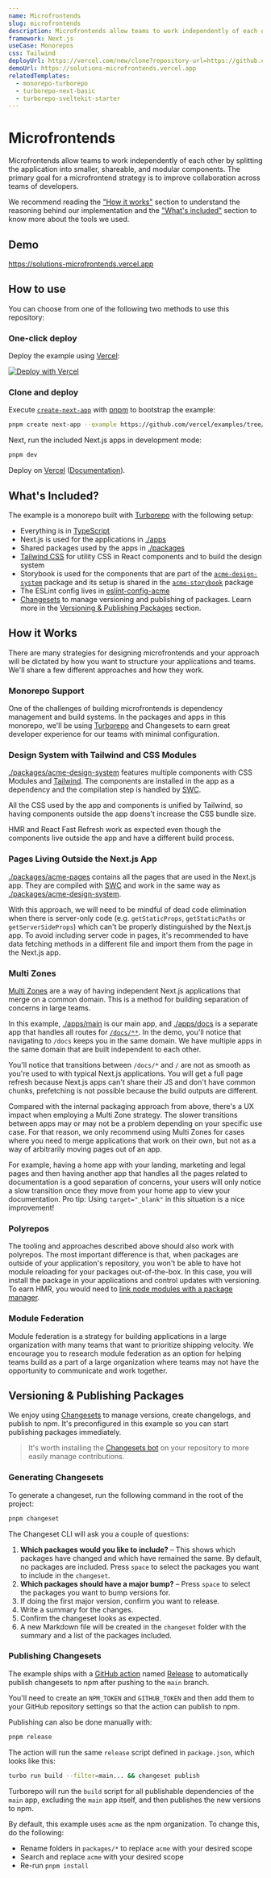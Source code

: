 ```yaml
---
name: Microfrontends
slug: microfrontends
description: Microfrontends allow teams to work independently of each other by splitting the application into smaller, shareable, and modular components.
framework: Next.js
useCase: Monorepos
css: Tailwind
deployUrl: https://vercel.com/new/clone?repository-url=https://github.com/vercel/examples/tree/main/solutions/microfrontends&project-name=microfrontends&repository-name=microfrontends&root-directory=apps/main&install-command=pnpm%20install&build-command=pnpm%20build%20--filter%3Dmain...&ignore-command=npx%20turbo-ignore
demoUrl: https://solutions-microfrontends.vercel.app
relatedTemplates:
  - monorepo-turborepo
  - turborepo-next-basic
  - turborepo-sveltekit-starter
---
```


# Microfrontends

Microfrontends allow teams to work independently of each other by splitting the application into smaller, shareable, and modular components. The primary goal for a microfrontend strategy is to improve collaboration across teams of developers.

We recommend reading the ["How it works"](#how-it-works) section to understand the reasoning behind our implementation and the ["What's included"](#whats-included) section to know more about the tools we used.

## Demo

https://solutions-microfrontends.vercel.app

## How to use

You can choose from one of the following two methods to use this repository:

### One-click deploy

Deploy the example using [Vercel](https://vercel.com?utm_source=github&utm_medium=readme&utm_campaign=vercel-examples):

[![Deploy with Vercel](https://vercel.com/button)](https://vercel.com/new/clone?repository-url=https://github.com/vercel/examples/tree/main/solutions/microfrontends&project-name=microfrontends&repository-name=microfrontends&root-directory=apps/main&install-command=pnpm%20install&build-command=pnpm%20build%20--filter%3Dmain...&ignore-command=npx%20turbo-ignore)

### Clone and deploy

Execute [`create-next-app`](https://github.com/vercel/next.js/tree/canary/packages/create-next-app) with [pnpm](https://pnpm.io/installation) to bootstrap the example:

```bash
pnpm create next-app --example https://github.com/vercel/examples/tree/main/solutions/microfrontends microfrontends
```

Next, run the included Next.js apps in development mode:

```bash
pnpm dev
```

Deploy on [Vercel](https://vercel.com/new?utm_source=github&utm_medium=readme&utm_campaign=edge-middleware-eap) ([Documentation](https://nextjs.org/docs/deployment)).

## What's Included?

The example is a monorepo built with [Turborepo](https://turborepo.org/) with the following setup:

- Everything is in [TypeScript](https://www.typescriptlang.org/)
- Next.js is used for the applications in [./apps](./apps)
- Shared packages used by the apps in [./packages](./packages)
- [Tailwind CSS](https://tailwindcss.com) for utility CSS in React components and to build the design system
- Storybook is used for the components that are part of the [`acme-design-system`](./packages/acme-design-system) package and its setup is shared in the [`acme-storybook`](./packages/acme-storybook) package
- The ESLint config lives in [eslint-config-acme](./packages/eslint-config-acme)
- [Changesets](https://github.com/changesets/changesets) to manage versioning and publishing of packages. Learn more in the [Versioning & Publishing Packages](#versioning--publishing-packages) section.

## How it Works

There are many strategies for designing microfrontends and your approach will be dictated by how you want to structure your applications and teams. We'll share a few different approaches and how they work.

### Monorepo Support

One of the challenges of building microfrontends is dependency management and build systems. In the packages and apps in this monorepo, we'll be using [Turborepo](https://turborepo.org/) and Changesets to earn great developer experience for our teams with minimal configuration.

### Design System with Tailwind and CSS Modules

[./packages/acme-design-system](./packages/acme-design-system) features multiple components with CSS Modules and [Tailwind](https://tailwindcss.com/). The components are installed in the app as a dependency and the compilation step is handled by [SWC](https://swc.rs/).

All the CSS used by the app and components is unified by Tailwind, so having components outside the app doens't increase the CSS bundle size.

HMR and React Fast Refresh work as expected even though the components live outside the app and have a different build process.

### Pages Living Outside the Next.js App

[./packages/acme-pages](./packages/acme-pages) contains all the pages that are used in the Next.js app. They are compiled with [SWC](https://swc.rs/) and work in the same way as [./packages/acme-design-system](./packages/acme-design-system).

With this approach, we will need to be mindful of dead code elimination when there is server-only code (e.g. `getStaticProps`, `getStaticPaths` or `getServerSideProps`) which can't be properly distinguished by the Next.js app. To avoid including server code in pages, it's recommended to have data fetching methods in a different file and import them from the page in the Next.js app.

### Multi Zones

[Multi Zones](https://nextjs.org/docs/advanced-features/multi-zones) are a way of having independent Next.js applications that merge on a common domain. This is a method for building separation of concerns in large teams.

In this example, [./apps/main](./apps/main) is our main app, and [./apps/docs](./apps/docs) is a separate app that handles all routes for [`/docs/**`](./apps/main/next.config.js). In the demo, you'll notice that navigating to `/docs` keeps you in the same domain. We have multiple apps in the same domain that are built independent to each other.

You'll notice that transitions between `/docs/*` and `/` are not as smooth as you're used to with typical Next.js applications. You will get a full page refresh because Next.js apps can't share their JS and don't have common chunks, prefetching is not possible because the build outputs are different.

Compared with the internal packaging approach from above, there's a UX impact when employing a Multi Zone strategy. The slower transitions between apps may or may not be a problem depending on your specific use case. For that reason, we only recommend using Multi Zones for cases where you need to merge applications that work on their own, but not as a way of arbitrarily moving pages out of an app.

For example, having a home app with your landing, marketing and legal pages and then having another app that handles all the pages related to documentation is a good separation of concerns, your users will only notice a slow transition once they move from your home app to view your documentation. Pro tip: Using `target="_blank"` in this situation is a nice improvement!

### Polyrepos

The tooling and approaches described above should also work with polyrepos. The most important difference is that, when packages are outside of your application's repository, you won't be able to have hot module reloading for your packages out-of-the-box. In this case, you will install the package in your applications and control updates with versioning. To earn HMR, you would need to [link node modules with a package manager](https://pnpm.io/cli/link).

### Module Federation

Module federation is a strategy for building applications in a large organization with many teams that want to prioritize shipping velocity. We encourage you to research module federation as an option for helping teams build as a part of a large organization where teams may not have the opportunity to communicate and work together.

## Versioning & Publishing Packages

We enjoy using [Changesets](https://github.com/changesets/changesets) to manage versions, create changelogs, and publish to npm. It's preconfigured in this example so you can start publishing packages immediately.

> It's worth installing the [Changesets bot](https://github.com/apps/changeset-bot) on your repository to more easily manage contributions.

### Generating Changesets

To generate a changeset, run the following command in the root of the project:

```bash
pnpm changeset
```

The Changeset CLI will ask you a couple of questions:

1. **Which packages would you like to include?** – This shows which packages have changed and which have remained the same. By default, no packages are included. Press `space` to select the packages you want to include in the `changeset`.
1. **Which packages should have a major bump?** – Press `space` to select the packages you want to bump versions for.
1. If doing the first major version, confirm you want to release.
1. Write a summary for the changes.
1. Confirm the changeset looks as expected.
1. A new Markdown file will be created in the `changeset` folder with the summary and a list of the packages included.

### Publishing Changesets

The example ships with a [GitHub action](https://github.com/changesets/action) named [Release](.github/workflows/release.yml) to automatically publish changesets to npm after pushing to the `main` branch.

You'll need to create an `NPM_TOKEN` and `GITHUB_TOKEN` and then add them to your GitHub repository settings so that the action can publish to npm.

Publishing can also be done manually with:

```bash
pnpm release
```

The action will run the same `release` script defined in `package.json`, which looks like this:

```bash
turbo run build --filter=main... && changeset publish
```

Turborepo will run the `build` script for all publishable dependencies of the `main` app, excluding the `main` app itself, and then publishes the new versions to npm.

By default, this example uses `acme` as the npm organization. To change this, do the following:

- Rename folders in `packages/*` to replace `acme` with your desired scope
- Search and replace `acme` with your desired scope
- Re-run `pnpm install`
